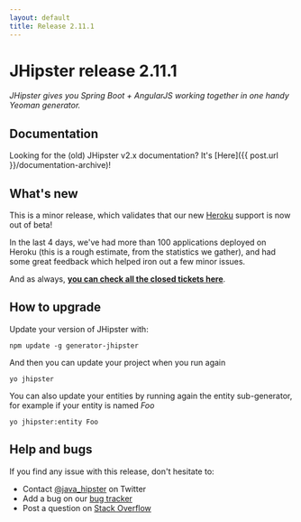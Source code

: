 ```yaml
---
layout: default
title: Release 2.11.1
---
```


JHipster release 2.11.1
==================

*JHipster gives you Spring Boot + AngularJS working together in one handy Yeoman generator.*

Documentation
----------

Looking for the (old) JHipster v2.x documentation? It's [Here]({{ post.url }}/documentation-archive)!

What's new
----------

This is a minor release, which validates that our new [Heroku](https://www.heroku.com/home) support is now out of beta!

In the last 4 days, we've had more than 100 applications deployed on Heroku (this is a rough estimate, from the statistics we gather), and had some great feedback which helped iron out a few minor issues.

<!--googleoff: index-->
And as always, __[you can check all the closed tickets here](https://github.com/jhipster/generator-jhipster/issues?q=milestone%3A2.11.1+is%3Aclosed)__.

How to upgrade
------------

Update your version of JHipster with:

```
npm update -g generator-jhipster
```

And then you can update your project when you run again

```
yo jhipster
```

You can also update your entities by running again the entity sub-generator, for example if your entity is named _Foo_

```
yo jhipster:entity Foo
```

Help and bugs
--------------

If you find any issue with this release, don't hesitate to:

- Contact [@java_hipster](https://twitter.com/java_hipster) on Twitter
- Add a bug on our [bug tracker](https://github.com/jhipster/generator-jhipster/issues?state=open)
- Post a question on [Stack Overflow](http://stackoverflow.com/tags/jhipster/info)
